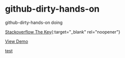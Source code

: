 # github-dirty-hands-on
github-dirty-hands-on doing


[Stackoverflow The Key](https://stackoverflow.blog/2021/03/31/the-key-copy-paste/){:target="_blank" rel="noopener"}


<a href="https://url-shortener-live.herokuapp.com" target="_blank" rel="noreferrer noopener">View Demo</a>


[test](http://test.com)
